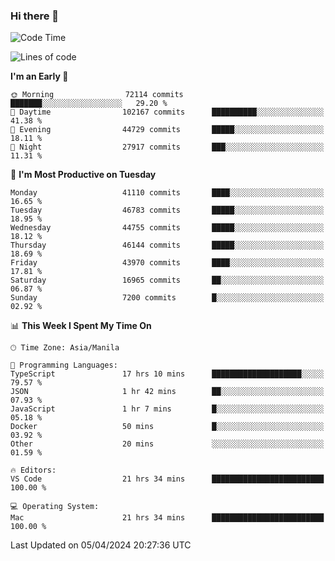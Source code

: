 ### Hi there 👋

<!--START_SECTION:waka-->
![Code Time](http://img.shields.io/badge/Code%20Time-5%2C021%20hrs-blue)

![Lines of code](https://img.shields.io/badge/From%20Hello%20World%20I%27ve%20Written-112.0%20million%20lines%20of%20code-blue)

**I'm an Early 🐤** 

```text
🌞 Morning                72114 commits       ███████░░░░░░░░░░░░░░░░░░   29.20 % 
🌆 Daytime                102167 commits      ██████████░░░░░░░░░░░░░░░   41.38 % 
🌃 Evening                44729 commits       █████░░░░░░░░░░░░░░░░░░░░   18.11 % 
🌙 Night                  27917 commits       ███░░░░░░░░░░░░░░░░░░░░░░   11.31 % 
```
📅 **I'm Most Productive on Tuesday** 

```text
Monday                   41110 commits       ████░░░░░░░░░░░░░░░░░░░░░   16.65 % 
Tuesday                  46783 commits       █████░░░░░░░░░░░░░░░░░░░░   18.95 % 
Wednesday                44755 commits       █████░░░░░░░░░░░░░░░░░░░░   18.12 % 
Thursday                 46144 commits       █████░░░░░░░░░░░░░░░░░░░░   18.69 % 
Friday                   43970 commits       ████░░░░░░░░░░░░░░░░░░░░░   17.81 % 
Saturday                 16965 commits       ██░░░░░░░░░░░░░░░░░░░░░░░   06.87 % 
Sunday                   7200 commits        █░░░░░░░░░░░░░░░░░░░░░░░░   02.92 % 
```


📊 **This Week I Spent My Time On** 

```text
🕑︎ Time Zone: Asia/Manila

💬 Programming Languages: 
TypeScript               17 hrs 10 mins      ████████████████████░░░░░   79.57 % 
JSON                     1 hr 42 mins        ██░░░░░░░░░░░░░░░░░░░░░░░   07.93 % 
JavaScript               1 hr 7 mins         █░░░░░░░░░░░░░░░░░░░░░░░░   05.18 % 
Docker                   50 mins             █░░░░░░░░░░░░░░░░░░░░░░░░   03.92 % 
Other                    20 mins             ░░░░░░░░░░░░░░░░░░░░░░░░░   01.59 % 

🔥 Editors: 
VS Code                  21 hrs 34 mins      █████████████████████████   100.00 % 

💻 Operating System: 
Mac                      21 hrs 34 mins      █████████████████████████   100.00 % 
```


 Last Updated on 05/04/2024 20:27:36 UTC
<!--END_SECTION:waka-->


<!--
**rad182/rad182** is a ✨ _special_ ✨ repository because its `README.md` (this file) appears on your GitHub profile.

Here are some ideas to get you started:

- 🔭 I’m currently working on ...
- 🌱 I’m currently learning ...
- 👯 I’m looking to collaborate on ...
- 🤔 I’m looking for help with ...
- 💬 Ask me about ...
- 📫 How to reach me: ...
- 😄 Pronouns: ...
- ⚡ Fun fact: ...
-->
